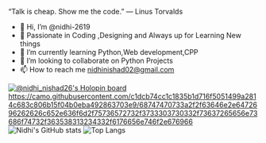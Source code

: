 “Talk is cheap. Show me the code.” ― Linus Torvalds

- 👋 Hi, I’m @nidhi-2619
- 👀 Passionate in Coding ,Designing and Always up for Learning New things
- 🌱 I’m currently learning Python,Web development,CPP
- 💞️ I’m looking to collaborate on Python Projects
- 📫 How to reach me nidhinishad02@gmail.com

<!---
nidhi-2619/nidhi-2619 is a ✨ special ✨ repository because its `README.md` (this file) appears on your GitHub profile.
You can click the Preview link to take a look at your changes.
--->
[![@nidhi_nishad26's Holopin board](https://holopin.me/nidhi_nishad26)](https://holopin.io/@nidhi_nishad26)
https://camo.githubusercontent.com/c1dcb74cc1c1835b1d716f5051499a2814c683c806b15f04b0eba492863703e9/68747470733a2f2f63646e2e6472696262626c652e636f6d2f75736572732f3733303730332f73637265656e73686f74732f363538313234332f6176656e746f2e676966
![Nidhi's GitHub stats](https://github-readme-stats.vercel.app/api/?username=nidhi-2619&show_icons=true&theme=radical&count_private=true)
![Top Langs](https://github-readme-stats.vercel.app/api/top-langs/?username=nidhi-2619&langs_count=5)

